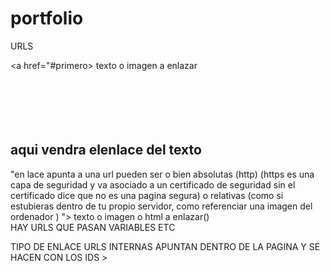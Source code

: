 # portfolio

URLS

<a href="#primero> texto o imagen a enlazar</a>
         <br></br> <br></br> <br></br>
         <h2 id= "primero"> aqui vendra elenlace del texto </h2>
            
    

"en lace apunta a una url pueden ser o bien absolutas (http) (https es una capa de seguridad y va asociado a un certificado de seguridad sin el certificado dice que no es una pagina segura) o relativas (como si estubieras dentro de tu propio servidor, como referenciar una imagen del ordenador )  "> texto o imagen o html a enlazar(</a>)  
HAY URLS QUE PASAN VARIABLES ETC

TIPO DE ENLACE URLS INTERNAS APUNTAN DENTRO DE LA PAGINA Y SE HACEN CON LOS IDS >